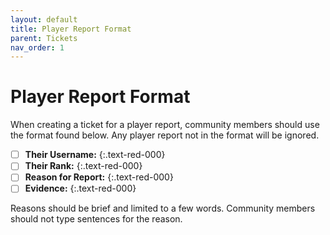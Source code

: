 ```yaml
---
layout: default
title: Player Report Format
parent: Tickets
nav_order: 1
---
```



# Player Report Format
When creating a ticket for a player report, community members should use the format found below. Any player report not in the format will be ignored.


- [ ] **Their Username:**
{:.text-red-000}
- [ ] **Their Rank:**
{:.text-red-000}
- [ ] **Reason for Report:**
{:.text-red-000}
- [ ] **Evidence:**
{:.text-red-000}

Reasons should be brief and limited to a few words. Community members should not type sentences for the reason.
